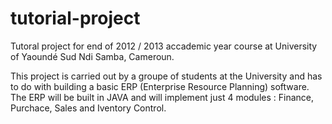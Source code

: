 tutorial-project
================

Tutoral project for end of 2012 / 2013 accademic year course at University of Yaoundé Sud Ndi Samba, Cameroun.
 
This project is carried out by a groupe of students at the University and has to do with building a basic ERP 
(Enterprise Resource Planning) software. The ERP will be built in JAVA and will implement just 4 modules : Finance, 
Purchace, Sales and Iventory Control.

